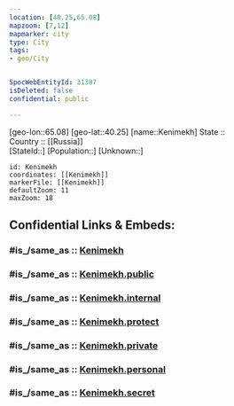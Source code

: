 ```yaml
---
location: [40.25,65.08] 
mapzoom: [7,12] 
mapmarker: city 
type: City
tags:
- geo/City


SpocWebEntityId: 31387
isDeleted: false
confidential: public

---
```

[geo-lon::65.08] 
[geo-lat::40.25] 
[name::Kenimekh] 
State ::  
Country :: [[Russia]]  
[StateId::] 
[Population::] 
[Unknown::] 


```leaflet
id: Kenimekh
coordinates: [[Kenimekh]] 
markerFile: [[Kenimekh]] 
defaultZoom: 11 
maxZoom: 18
```


## Confidential Links & Embeds: 

### #is_/same_as :: [Kenimekh](/_Standards/Earth/Continent/Asia/Asia~Central/Uzbekistan/Regions~Uzbekistan/Navoiy/City/Kenimekh.md) 

### #is_/same_as :: [Kenimekh.public](/_public/Earth/Continent/Asia/Asia~Central/Uzbekistan/Regions~Uzbekistan/Navoiy/City/Kenimekh.public.md) 

### #is_/same_as :: [Kenimekh.internal](/_internal/Earth/Continent/Asia/Asia~Central/Uzbekistan/Regions~Uzbekistan/Navoiy/City/Kenimekh.internal.md) 

### #is_/same_as :: [Kenimekh.protect](/_protect/Earth/Continent/Asia/Asia~Central/Uzbekistan/Regions~Uzbekistan/Navoiy/City/Kenimekh.protect.md) 

### #is_/same_as :: [Kenimekh.private](/_private/Earth/Continent/Asia/Asia~Central/Uzbekistan/Regions~Uzbekistan/Navoiy/City/Kenimekh.private.md) 

### #is_/same_as :: [Kenimekh.personal](/_personal/Earth/Continent/Asia/Asia~Central/Uzbekistan/Regions~Uzbekistan/Navoiy/City/Kenimekh.personal.md) 

### #is_/same_as :: [Kenimekh.secret](/_secret/Earth/Continent/Asia/Asia~Central/Uzbekistan/Regions~Uzbekistan/Navoiy/City/Kenimekh.secret.md)

